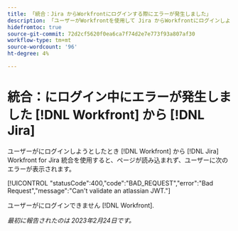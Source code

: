 ```yaml
---
title: 「統合：Jira からWorkfrontにログインする際にエラーが発生しました」
description: 「ユーザーがWorkfrontを使用して Jira からWorkfrontにログインしようとすると、ページが読み込まれず、ユーザーにエラーが表示されます。」
hidefromtoc: true
source-git-commit: 72d2cf5620f0ea6ca7f74d2e7e773f93a807af30
workflow-type: tm+mt
source-wordcount: '96'
ht-degree: 4%

---
```



# 統合：にログイン中にエラーが発生しました [!DNL Workfront] から [!DNL Jira]

ユーザーがにログインしようとしたとき [!DNL Workfront] から [!DNL Jira] Workfront for Jira 統合を使用すると、ページが読み込まれず、ユーザーに次のエラーが表示されます。

[!UICONTROL &quot;statusCode&quot;:400,&quot;code&quot;:&quot;BAD_REQUEST&quot;,&quot;error&quot;:&quot;Bad Request&quot;,&quot;message&quot;:&quot;Can&#39;t validate an atlassian JWT.&quot;]

ユーザーがにログインできません [!DNL Workfront].

_最初に報告されたのは 2023年2月24日です。_

